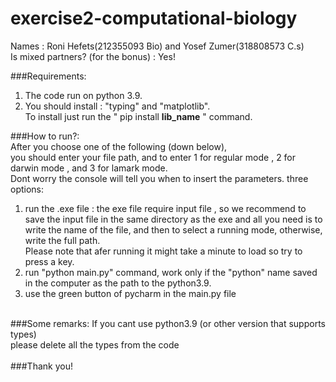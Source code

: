 # exercise2-computational-biology
Names : Roni Hefets(212355093 Bio) and Yosef Zumer(318808573 C.s) </br>
Is mixed partners? (for the bonus) : Yes!

###Requirements:
1. The code run on python 3.9. </br>
2. You should install :  "typing" and "matplotlib". </br>
To install just run the " pip install **lib_name** " command. </br>

###How to run?: </br>
After you choose one of the following (down below), </br>
you should enter your file path, and to enter 1 for regular mode , 2 for darwin mode , and 3 for lamark mode. </br>
Dont worry the console will tell you when to insert the parameters.
three options:
1. run the .exe file : the exe file require input file , so we recommend to save the input file in the same directory as the exe and all you need is to write the name of the file, and then to select a running mode, otherwise, write the full path. </br>
Please note that afer running it might take a minute to load so try to press a key. </br>
3. run "python main.py" command, work only if the "python" name saved in the computer as the path to the python3.9. </br>
4. use the green button of pycharm in the main.py file </br>
 </br>
###Some remarks:
If you cant use python3.9 (or other version that supports types) </br>
 please delete all the types from the code </br>
 </br>
 ###Thank you!
